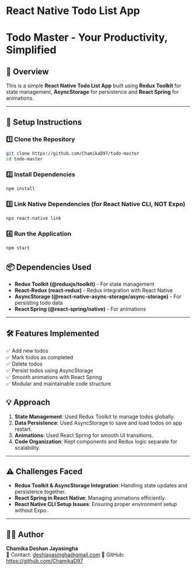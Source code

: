 # React Native Todo List App
# Todo Master - Your Productivity, Simplified

## 📌 Overview
This is a simple **React Native Todo List App** built using **Redux Toolkit** for state management, **AsyncStorage** for persistence and **React Spring** for animations.

---

## 🚀 Setup Instructions
### 1️⃣ Clone the Repository
```bash
git clone https://github.com/ChamikaD97/todo-master
cd todo-master
```

### 2️⃣ Install Dependencies
```bash
npm install
```

### 3️⃣ Link Native Dependencies (for React Native CLI, NOT Expo)
```bash
npx react-native link
```

### 4️⃣ Run the Application

```bash
npm start
```

## 📦 Dependencies Used
- **Redux Toolkit (@reduxjs/toolkit)** - For state management
- **React-Redux (react-redux)** - Redux integration with React Native
- **AsyncStorage (@react-native-async-storage/async-storage)** - For persisting todo data
- **React Spring (@react-spring/native)** - For animations

---

## 🛠 Features Implemented
✅ Add new todos  
✅ Mark todos as completed  
✅ Delete todos  
✅ Persist todos using AsyncStorage  
✅ Smooth animations with React Spring  
✅ Modular and maintainable code structure  


## 💡 Approach
1. **State Management**: Used Redux Toolkit to manage todos globally.
2. **Data Persistence**: Used AsyncStorage to save and load todos on app restart.
4. **Animations**: Used React Spring for smooth UI transitions.
5. **Code Organization**: Kept components and Redux logic separate for scalability.

---

## ⚠️ Challenges Faced
- **Redux Toolkit & AsyncStorage Integration**: Handling state updates and persistence together.
- **React Spring in React Native**: Managing animations efficiently.
- **React Native CLI Setup Issues**: Ensuring proper environment setup without Expo.

---

## 👨‍💻 Author
**Chamika Deshan Jayasingha**  
📧 Contact: deshjayasingha@gmail.com
🔗 GitHub:  https://github.com/ChamikaD97

